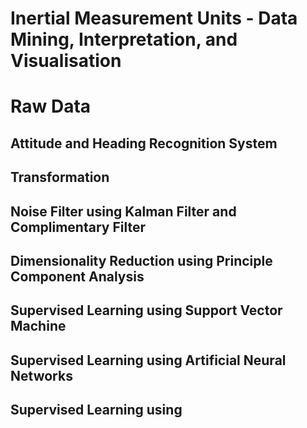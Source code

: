 Inertial Measurement Units - Data Mining, Interpretation, and Visualisation
===========================================================================

# Raw Data


## Attitude and Heading Recognition System

## Transformation

## Noise Filter using Kalman Filter and Complimentary Filter

## Dimensionality Reduction using Principle Component Analysis

## Supervised Learning using Support Vector Machine

## Supervised Learning using Artificial Neural Networks

## Supervised Learning using


